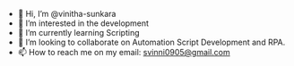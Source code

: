 - 👋 Hi, I’m @vinitha-sunkara
- 👀 I’m interested in the development
- 🌱 I’m currently learning Scripting
- 💞️ I’m looking to collaborate on Automation Script Development and RPA.
- 📫 How to reach me on my email: svinni0905@gmail.com

<!---
vinitha-sunkara/vinitha-sunkara is a ✨ special ✨ repository because its `README.md` (this file) appears on your GitHub profile.
You can click the Preview link to take a look at your changes.
--->

